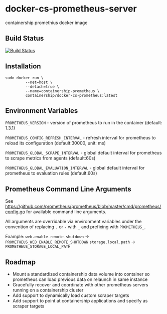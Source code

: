 # docker-cs-prometheus-server
containership promethius docker image

## Build Status
[![Build Status](https://drone.containership.io/api/badges/containership/docker-cs-prometheus-server/status.svg)](https://drone.containership.io/containership/docker-cs-prometheus-server)

## Installation
```
sudo docker run \
         --net=host \
         --detach=true \
         --name=containership-prometheus \
         containership/docker-cs-prometheus:latest
```

## Environment Variables

`PROMETHEUS_VERSION` - version of prometheus to run in the container (default: 1.3.1)

`PROMETHEUS_CONFIG_REFRESH_INTERVAL` - refresh interval for prometheus to reload its configuration (default:30000, unit: ms)

`PROMETHEUS_GLOBAL_SCRAPE_INTERVAL` - global default interval for prometheus to scrape metrics from agents (default:60s)

`PROMETHEUS_GLOBAL_EVALUATION_INTERVAL` - global default interval for prometheus to evaluation rules (default:60s)

## Prometheus Command Line Arguments

See https://github.com/prometheus/prometheus/blob/master/cmd/prometheus/config.go for available command line arguments.

All arguments are overridable via environment variables under the convention of replacing `.` or `-` with `_` and prefixing with `PROMETHEUS_`.

Example:
`web.enable-remote-shutdown` -> `PROMETHEUS_WEB_ENABLE_REMOTE_SHUTDOWN`
`storage.local.path` -> `PROMETHEUS_STORAGE_LOCAL_PATH`

## Roadmap

* Mount a standardized containership data volume into container so prometheus can load previous data on relaunch in same instance
* Gracefully recover and coordinate with other prometheus servers running on a containership cluster
* Add support to dynamically load custom scraper targets
* Add support to point at containership applications and specify as scraper targets
